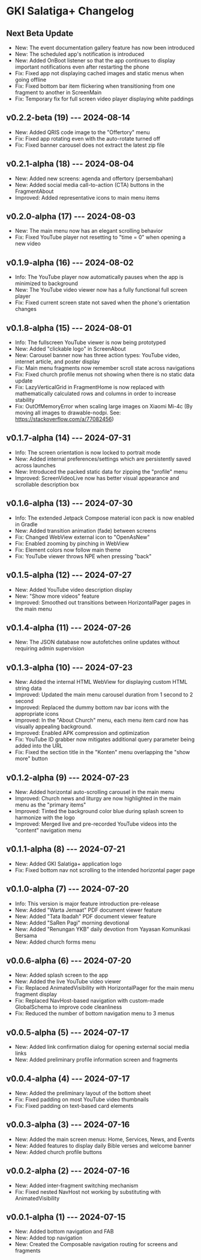 # GKI Salatiga+ Changelog

## Next Beta Update

- New: The event documentation gallery feature has now been introduced
- New: The scheduled app's notification is introduced
- New: Added OnBoot listener so that the app continues to display important notifications even after restarting the phone
- Fix: Fixed app not displaying cached images and static menus when going offline
- Fix: Fixed bottom bar item flickering when transitioning from one fragment to another in ScreenMain
- Fix: Temporary fix for full screen video player displaying white paddings

## v0.2.2-beta (19) --- 2024-08-14

- New: Added QRIS code image to the "Offertory" menu
- Fix: Fixed app rotating even with the auto-rotate turned off
- Fix: Fixed banner carousel does not extract the latest zip file

## v0.2.1-alpha (18) --- 2024-08-04

- New: Added new screens: agenda and offertory (persembahan)
- New: Added social media call-to-action (CTA) buttons in the FragmentAbout
- Improved: Added representative icons to main menu items

## v0.2.0-alpha (17) --- 2024-08-03

- New: The main menu now has an elegant scrolling behavior
- Fix: Fixed YouTube player not resetting to "time = 0" when opening a new video

## v0.1.9-alpha (16) --- 2024-08-02

- Info: The YouTube player now automatically pauses when the app is minimized to background
- New: The YouTube video viewer now has a fully functional full screen player
- Fix: Fixed current screen state not saved when the phone's orientation changes

## v0.1.8-alpha (15) --- 2024-08-01

- Info: The fullscreen YouTube viewer is now being prototyped
- New: Added "clickable logo" in ScreenAbout
- New: Carousel banner now has three action types: YouTube video, internet article, and poster display
- Fix: Main menu fragments now remember scroll state across navigations
- Fix: Fixed church profile menus not showing when there is no static data update
- Fix: LazyVerticalGrid in FragmentHome is now replaced with mathematically calculated rows and columns in order to increase stability
- Fix: OutOfMemoryError when scaling large images on Xiaomi Mi-4c (By moving all images to drawable-nodpi. See: https://stackoverflow.com/a/77082456)

## v0.1.7-alpha (14) --- 2024-07-31

- Info: The screen orientation is now locked to portrait mode
- New: Added internal preferences/settings which are persistently saved across launches
- New: Introduced the packed static data for zipping the "profile" menu
- Improved: ScreenVideoLive now has better visual appearance and scrollable description box

## v0.1.6-alpha (13) --- 2024-07-30

- Info: The extended Jetpack Compose material icon pack is now enabled in Gradle
- New: Added transition animation (fade) between screens
- Fix: Changed WebView external icon to "OpenAsNew"
- Fix: Enabled zooming by pinching in WebView
- Fix: Element colors now follow main theme
- Fix: YouTube viewer throws NPE when pressing "back"

## v0.1.5-alpha (12) --- 2024-07-27

- New: Added YouTube video description display
- New: "Show more videos" feature
- Improved: Smoothed out transitions between HorizontalPager pages in the main menu

## v0.1.4-alpha (11) --- 2024-07-26

- New: The JSON database now autofetches online updates without requiring admin supervision

## v0.1.3-alpha (10) --- 2024-07-23

- New: Added the internal HTML WebView for displaying custom HTML string data
- Improved: Updated the main menu carousel duration from 1 second to 2 second
- Improved: Replaced the dummy bottom nav bar icons with the appropriate icons
- Improved: In the "About Church" menu, each menu item card now has visually appealing background.
- Improved: Enabled APK compression and optimization
- Fix: YouTube ID grabber now mitigates additional query parameter being added into the URL
- Fix: Fixed the section title in the "Konten" menu overlapping the "show more" button

## v0.1.2-alpha (9) --- 2024-07-23

- New: Added horizontal auto-scrolling carousel in the main menu
- Improved: Church news and liturgy are now highlighted in the main menu as the "primary items"
- Improved: Tinted the background color blue during splash screen to harmonize with the logo
- Improved: Merged live and pre-recorded YouTube videos into the "content" navigation menu

## v0.1.1-alpha (8) --- 2024-07-21

- New: Added GKI Salatiga+ application logo
- Fix: Fixed bottom nav not scrolling to the intended horizontal pager page

## v0.1.0-alpha (7) --- 2024-07-20

- Info: This version is major feature introduction pre-release
- New: Added "Warta Jemaat" PDF document viewer feature
- New: Added "Tata Ibadah" PDF document viewer feature
- New: Added "SaRen Pagi" morning devotional
- New: Added "Renungan YKB" daily devotion from Yayasan Komunikasi Bersama
- New: Added church forms menu

## v0.0.6-alpha (6) --- 2024-07-20

- New: Added splash screen to the app
- New: Added the live YouTube video viewer
- Fix: Replaced AnimatedVisibility with HorizontalPager for the main menu fragment display
- Fix: Replaced NavHost-based navigation with custom-made GlobalSchema to improve code cleanliness
- Fix: Reduced the number of bottom navigation menu to 3 menus

## v0.0.5-alpha (5) --- 2024-07-17

- New: Added link confirmation dialog for opening external social media links
- New: Added preliminary profile information screen and fragments

## v0.0.4-alpha (4) --- 2024-07-17

- New: Added the preliminary layout of the bottom sheet
- Fix: Fixed padding on most YouTube video thumbnails
- Fix: Fixed padding on text-based card elements

## v0.0.3-alpha (3) --- 2024-07-16

- New: Added the main screen menus: Home, Services, News, and Events
- New: Added features to display daily Bible verses and welcome banner
- New: Added church profile buttons

## v0.0.2-alpha (2) --- 2024-07-16

- New: Added inter-fragment switching mechanism
- Fix: Fixed nested NavHost not working by substituting with AnimatedVisibility

## v0.0.1-alpha (1) --- 2024-07-15

- New: Added bottom navigation and FAB
- New: Added top navigation
- New: Created the Composable navigation routing for screens and fragments
